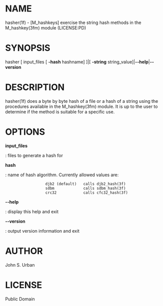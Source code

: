 NAME
====

hasher(1f) - \[M\_hashkeys\] exercise the string hash methods in the
M\_hashkey(3fm) module (LICENSE:PD)

SYNOPSIS
========

hasher \[ input\_files \[ **-hash** hashname\] \]\|\[ **-string**
string\_value\]\|**--help**\|**--version**

DESCRIPTION
===========

hasher(1f) does a byte by byte hash of a file or a hash of a string
using the procedures available in the M\_hashkey(3fm) module. It is up
to the user to determine if the method is suitable for a specific use.

OPTIONS
=======

**input\_files**

:   files to generate a hash for

**hash**

:   name of hash algorithm. Currently allowed values are:

<!-- -->

                      djb2 (default)   calls djb2_hash(3f)
                      sdbm             calls sdbm_hash(3f)
                      crc32            calls cfc32_hash(3f)

****--help****

:   display this help and exit

****--version****

:   output version information and exit

AUTHOR
======

John S. Urban

LICENSE
=======

Public Domain
